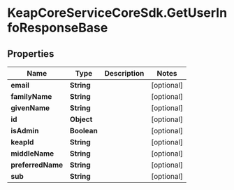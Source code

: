 # KeapCoreServiceCoreSdk.GetUserInfoResponseBase

## Properties

Name | Type | Description | Notes
------------ | ------------- | ------------- | -------------
**email** | **String** |  | [optional] 
**familyName** | **String** |  | [optional] 
**givenName** | **String** |  | [optional] 
**id** | **Object** |  | [optional] 
**isAdmin** | **Boolean** |  | [optional] 
**keapId** | **String** |  | [optional] 
**middleName** | **String** |  | [optional] 
**preferredName** | **String** |  | [optional] 
**sub** | **String** |  | [optional] 


